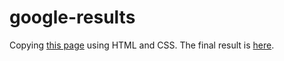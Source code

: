 # google-results

Copying [this page](https://www.google.fr/search?q=build+this+webpage&gws_rd=cr&ei=mV3uWJuYDYS2wASz5YKIDA) using HTML and CSS. The final result is [here](https://managatrix.github.io/google-results/).


